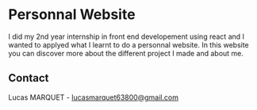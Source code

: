 # Personnal Website

I did my 2nd year internship in front end developement using react and I wanted to applyed what I learnt to do a personnal website. In this website you can discover more about the different project I made and about me.


<!-- CONTACT -->
## Contact

Lucas MARQUET -  lucasmarquet63800@gmail.com
